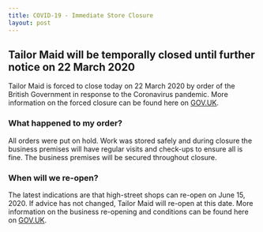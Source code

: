 ```yaml
---
title: COVID-19 - Immediate Store Closure
layout: post
---
```


## Tailor Maid will be temporally closed until further notice on 22 March 2020
Tailor Maid is forced to close today on 22 March 2020 by order of the British Government in response to the Coronavirus pandemic.
More information on the forced closure can be found here on [GOV.UK](https://www.gov.uk/government/news/government-sets-out-plans-to-enforce-closure-of-businesses-and-other-venues--2).

### What happened to my order?
All orders were put on hold.
Work was stored safely and during closure the business premises will have regular visits and check-ups to ensure all is fine.
The business premises will be secured throughout closure.

### When will we re-open?
The latest indications are that high-street shops can re-open on June 15, 2020.
If advice has not changed, Tailor Maid will re-open at this date.
More information on the business re-opening and conditions can be found here on [GOV.UK](https://www.gov.uk/government/news/prime-minister-sets-out-timeline-for-retail-to-reopen-in-june).
